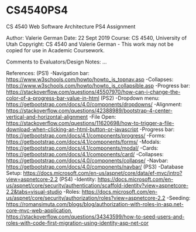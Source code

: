 # CS4540PS4
CS 4540 Web Software Architecture PS4 Assignment

Author: Valerie German
Date: 22 Sept 2019
Course: CS 4540, University of Utah
Copyright: CS 4540 and Valerie German - This work may not be copied for use in Academic Coursework.

Comments to Evaluators/Design Notes: 
	...
	
  
References:
(PS1)
-Navigation bar: https://www.w3schools.com/howto/howto_js_topnav.asp
-Collapses: https://www.w3schools.com/howto/howto_js_collapsible.asp
-Progress bar: https://stackoverflow.com/questions/45507970/how-can-i-change-the-color-of-a-progress-bar-value-in-html
(PS2)
-Dropdown menu: https://getbootstrap.com/docs/4.0/components/dropdowns/
-Alignment: https://stackoverflow.com/questions/42388989/bootstrap-4-center-vertical-and-horizontal-alignment
-File Open: https://stackoverflow.com/questions/11620698/how-to-trigger-a-file-download-when-clicking-an-html-button-or-javascript
-Progress bar: https://getbootstrap.com/docs/4.1/components/progress/
-Forms: https://getbootstrap.com/docs/4.1/components/forms/
-Modals: https://getbootstrap.com/docs/4.1/components/modal/
-Cards: https://getbootstrap.com/docs/4.1/components/card/
-Collapses: https://getbootstrap.com/docs/4.0/components/collapse/
-Navbar: https://getbootstrap.com/docs/4.0/components/navbar/
(PS3)
-Database Setup: https://docs.microsoft.com/en-us/aspnet/core/data/ef-mvc/intro?view=aspnetcore-2.2
(PS4)
-Identity: https://docs.microsoft.com/en-us/aspnet/core/security/authentication/scaffold-identity?view=aspnetcore-2.2&tabs=visual-studio
-Roles: https://docs.microsoft.com/en-us/aspnet/core/security/authorization/roles?view=aspnetcore-2.2
-Seeding: https://romansimuta.com/blogs/blog/authorization-with-roles-in-asp.net-core-mvc-web-application,
https://stackoverflow.com/questions/34343599/how-to-seed-users-and-roles-with-code-first-migration-using-identity-asp-net-cor
